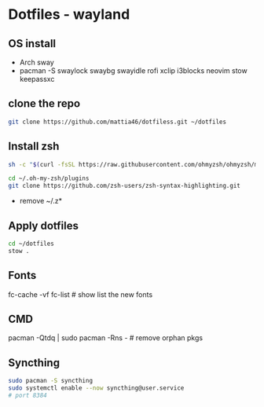 # Dotfiles - wayland

## OS install

 * Arch sway
 * pacman -S swaylock swaybg swayidle rofi xclip i3blocks neovim stow keepassxc


## clone the repo

```bash
git clone https://github.com/mattia46/dotfiless.git ~/dotfiles
```

## Install zsh

```bash
sh -c "$(curl -fsSL https://raw.githubusercontent.com/ohmyzsh/ohmyzsh/master/tools/install.sh)"

cd ~/.oh-my-zsh/plugins
git clone https://github.com/zsh-users/zsh-syntax-highlighting.git

```

* remove ~/.z*


## Apply dotfiles

```bash
cd ~/dotfiles
stow .
```

## Fonts

fc-cache -vf
fc-list # show list the new fonts


## CMD

pacman -Qtdq | sudo pacman -Rns - # remove orphan pkgs


## Syncthing

```bash
sudo pacman -S syncthing
sudo systemctl enable --now syncthing@user.service
# port 8384
```
